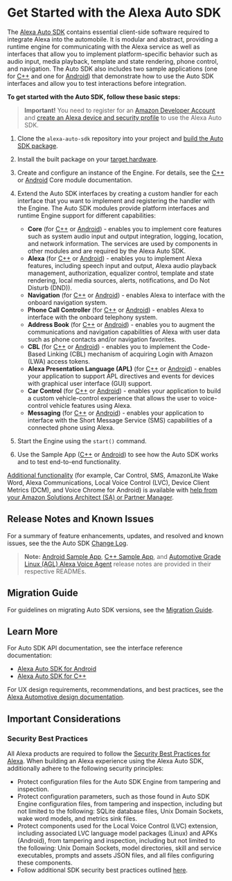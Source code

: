 # Get Started with the Alexa Auto SDK

The [Alexa Auto SDK](./OVERVIEW.md) contains essential client-side software required to integrate Alexa into the automobile. It is modular and abstract, providing a runtime engine for communicating with the Alexa service as well as interfaces that allow you to implement platform-specific behavior such as audio input, media playback, template and state rendering, phone control, and navigation. The Auto SDK also includes two sample applications (one for [C++](./samples/cpp/README.md) and one for [Android](./samples/android/README.md)) that demonstrate how to use the Auto SDK interfaces and allow you to test interactions before integration.

**To get started with the Auto SDK, follow these basic steps:**

> **Important!** You need to register for an [Amazon Developer Account](https://developer.amazon.com/home.html) and [create an Alexa device and security profile](./NEED_HELP.md#registering-a-product-and-creating-a-security-profile) to use the Alexa Auto SDK.

1. Clone the `alexa-auto-sdk` repository into your project and [build the Auto SDK package](./builder/README.md#using-the-auto-sdk-builder).

2. Install the built package on your [target hardware](./builder/README.md#supported-target-platforms).
3. Create and configure an instance of the Engine. For details, see the [C++](./modules/core/README.md#creating-the-engine) or [Android](./platforms/android/modules/core/README.md#creating-the-engine) Core module documentation.
    
4. Extend the Auto SDK interfaces by creating a custom handler for each interface that you want to implement and registering the handler with the Engine. The Auto SDK modules provide platform interfaces and runtime Engine support for different capabilities:

     * **Core** (for [C++](./modules/core/README.md) or [Android](./platforms/android/modules/core/README.md)) - enables you to implement core features such as system audio input and output integration, logging, location, and network information. The services are used by components in other modules and are required by the Alexa Auto SDK.
     * **Alexa** (for [C++](./modules/alexa/README.md) or [Android](./platforms/android/modules/alexa/README.md)) - enables you to implement Alexa features, including speech input and output, Alexa audio playback management, authorization,  equalizer control, template and state rendering, local media sources, alerts, notifications, and Do Not Disturb (DND)). 
     * **Navigation** (for [C++](./modules/navigation/README.md) or [Android](./platforms/android/modules/navigation/README.md)) - enables Alexa to interface with the onboard navigation system.
     * **Phone Call Controller** (for [C++](./modules/phone-control/README.md) or [Android](./platforms/android/modules/phonecontrol/README.md)) - enables Alexa to interface with the onboard telephony system.
     * **Address Book** (for [C++](./modules/address-book/README.md) or [Android](./platforms/android/modules/addressbook/README.md)) - enables you to augment the communications and navigation capabilities of Alexa with user data such as phone contacts and/or navigation favorites.
     * **CBL** (for [C++](./modules/cbl/README.md) or [Android](./platforms/android/modules/cbl/README.md)) - enables you to implement the Code-Based Linking (CBL) mechanism of acquiring Login with Amazon (LWA) access tokens.
     *  **Alexa Presentation Language (APL)** (for [C++](./modules/apl/README.md) or [Android](./platforms/android/modules/apl/README.md)) - enables your application to support APL directives and events for devices with graphical user interface (GUI) support. 
     *  **Car Control** (for [C++](./modules/car-control/README.md) or [Android](./platforms/android/modules/car-control/README.md)) - enables your application to build a custom vehicle-control experience that allows the user to voice-control vehicle features using Alexa.
     *  **Messaging** (for [C++](./modules/car-control/README.md) or [Android](./platforms/android/modules/messaging/README.md)) - enables your application to interface with the Short Message Service (SMS) capabilities of a connected phone using Alexa.
5. Start the Engine using the `start()` command.
6. Use the Sample App ([C++](./samples/cpp/README.md) or [Android](./samples/android/README.md)) to see how the Auto SDK works and to test end-to-end functionality. 

[Additional functionality](./OVERVIEW.md#optional-extensions) (for example, Car Control, SMS, AmazonLite Wake Word, Alexa Communications, Local Voice Control (LVC), Device Client Metrics (DCM), and Voice Chrome for Android) is available with [help from your Amazon Solutions Architect (SA) or Partner Manager](./NEED_HELP.md#requesting-additional-functionality-whitelisting).

## Release Notes and Known Issues <a id="relnotesknownissues"></a>

For a summary of feature enhancements, updates, and resolved and known issues, see the the Auto SDK [Change Log](./CHANGELOG.md).

>**Note:** [Android Sample App](./samples/android/README.md#v210-release-notes), [C++ Sample App](./samples/cpp/README.md#v210-release-notes), and [Automotive Grade Linux (AGL) Alexa Voice Agent](./platforms/agl/alexa-voiceagent-service/README.md#v210-release-notes) release notes are provided in their respective READMEs.

## Migration Guide
For guidelines on migrating Auto SDK versions, see the [Migration Guide](./MIGRATION.md).

## Learn More

For Auto SDK API documentation, see the interface reference documentation:

* [Alexa Auto SDK for Android](https://alexa.github.io/alexa-auto-sdk/docs/android/)
* [Alexa Auto SDK for C++](https://alexa.github.io/alexa-auto-sdk/docs/cpp/)

For UX design requirements, recommendations, and best practices, see the [Alexa Automotive design documentation](https://developer.amazon.com/docs/alexa-auto/about-this-guide.html).

## Important Considerations <a id="important-considerations"></a>

### Security Best Practices <a id="security-best-practices"></a>

All Alexa products are required to follow the [Security Best Practices for Alexa](https://developer.amazon.com/en-US/docs/alexa/alexa-voice-service/avs-security-reqs.html). When building an Alexa experience using the Alexa Auto SDK, additionally adhere to the following security principles:

* Protect configuration files for the Auto SDK Engine from tampering and inspection.
* Protect configuration parameters, such as those found in Auto SDK Engine configuration files, from tampering and inspection, including but not limited to the following: SQLite database files, Unix Domain Sockets, wake word models, and metrics sink files.
* Protect components used for the Local Voice Control (LVC) extension, including associated LVC language model packages (Linux) and APKs (Android), from tampering and inspection, including but not limited to the following: Unix Domain Sockets, model directories, skill and service executables, prompts and assets JSON files, and all files configuring these components. 
* Follow additional SDK security best practices outlined [here](https://developer.amazon.com/en-US/docs/alexa/avs-device-sdk/overview.html#security-best-practices).